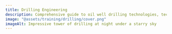 ```yaml
---
title: Drilling Engineering
description: Comprehensive guide to oil well drilling technologies, techniques, and best practices in the petroleum industry
image: "@assets/training/drilling/cover.png"
imageAlt: Impressive tower of drilling at night under a starry sky
---
```


